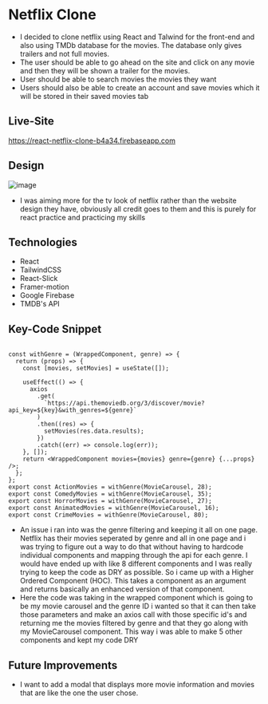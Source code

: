 # Netflix Clone
- I decided to clone netflix using React and Talwind for the front-end and also using TMDb database for the movies. The database only gives trailers and not full movies.
- The user should be able to go ahead on the site and click on any movie and then they will be shown a trailer for the movies.
- User should be able to search movies the movies they want
- Users should also be able to create an account and save movies which it will be stored in their saved movies tab

## Live-Site
https://react-netflix-clone-b4a34.firebaseapp.com


## Design 
![image](https://github.com/CodingMauri/n-clone2/assets/106369465/47a653ab-2719-4fb9-821c-5fd5015ff785)

- I was aiming more for the tv look of netflix rather than the website design they have, obviously all credit goes to them and this is purely for react practice and practicing my skills
  
## Technologies
- React
- TailwindCSS
- React-Slick
- Framer-motion
- Google Firebase
- TMDB's API

## Key-Code Snippet

```

const withGenre = (WrappedComponent, genre) => {
  return (props) => {
    const [movies, setMovies] = useState([]);

    useEffect(() => {
      axios
        .get(
          `https://api.themoviedb.org/3/discover/movie?api_key=${key}&with_genres=${genre}`
        )
        .then((res) => {
          setMovies(res.data.results);
        })
        .catch((err) => console.log(err));
    }, []);
    return <WrappedComponent movies={movies} genre={genre} {...props} />;
  };
};
export const ActionMovies = withGenre(MovieCarousel, 28);
export const ComedyMovies = withGenre(MovieCarousel, 35);
export const HorrorMovies = withGenre(MovieCarousel, 27);
export const AnimatedMovies = withGenre(MovieCarousel, 16);
export const CrimeMovies = withGenre(MovieCarousel, 80);

```

- An issue i ran into was the genre filtering and keeping it all on one page. Netflix has their movies seperated by genre and all in one page and i was trying to figure out a way to do that without having to hardcode individual components and mapping through the api for each genre. I would have ended up with like 8 different components and I was really trying to keep the code as DRY as possible. So i came up with a Higher Ordered Component (HOC). This takes a component as an argument and returns basically an enhanced version of that component.
- Here the code was taking in the wrapped component which is going to be my movie carousel and the genre ID i wanted so that it can then take those parameters and make an axios call with those specific id's and returning me the movies filtered by genre and that they go along with my MovieCarousel component. This way i was able to make 5 other components and kept my code DRY

## Future Improvements

- I want to add a modal that displays more movie information and movies that are like the one the user chose.

